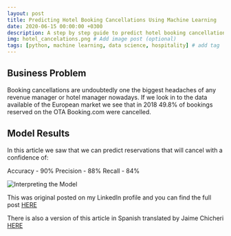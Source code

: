 ```yaml
---
layout: post
title: Predicting Hotel Booking Cancellations Using Machine Learning
date: 2020-06-15 00:00:00 +0300
description: A step by step guide to predict hotel booking cancellations using python. # Add post description (optional)
img: hotel_cancelations.png # Add image post (optional)
tags: [python, machine learning, data science, hospitality] # add tag
---
```

## Business Problem

Booking cancellations are undoubtedly one the biggest headaches of any revenue manager or hotel manager nowadays. If we look in to the data available of the European market we see that in 2018 49.8% of bookings reserved on the OTA Booking.com were cancelled.

## Model Results

In this article we saw that we can predict reservations that will cancel with a confidence of:

Accuracy - 90%
Precision - 88%
Recall - 84%

![Interpreting the Model]({{site.baseurl}}/assets/img/shap.png)


This was original posted on my LinkedIn profile and you can find the full post [HERE](https://www.linkedin.com/pulse/u-hotel-booking-cancellations-using-machine-learning-manuel-banza/)

There is also a version of this article in Spanish translated by Jaime Chicheri [HERE](https://tecnohotelnews.com/2021/03/01/prediccion-de-cancelaciones-de-reservas-mediante-machine-learning/)